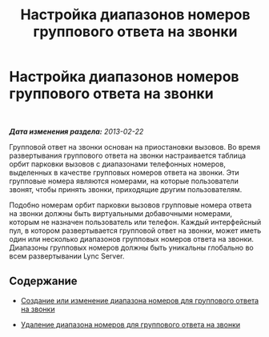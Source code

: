﻿---
title: Настройка диапазонов номеров группового ответа на звонки
TOCTitle: Настройка диапазонов номеров группового ответа на звонки
ms:assetid: f15f75f6-f965-4558-b612-f40cecdd5d8c
ms:mtpsurl: https://technet.microsoft.com/ru-ru/library/JJ945657(v=OCS.15)
ms:contentKeyID: 52058497
ms.date: 05/19/2016
mtps_version: v=OCS.15
ms.translationtype: HT
---

# Настройка диапазонов номеров группового ответа на звонки

 

_**Дата изменения раздела:** 2013-02-22_

Групповой ответ на звонки основан на приостановки вызовов. Во время развертывания группового ответа на звонки настраивается таблица орбит парковки вызовов с диапазонами телефонных номеров, выделенных в качестве групповых номеров ответа на звонки. Эти групповые номера являются номерами, на которые пользователи звонят, чтобы принять звонки, приходящие другим пользователям.

Подобно номерам орбит парковки вызовов групповые номера ответа на звонки должны быть виртуальными добавочными номерами, которым не назначен пользователь или телефон. Каждый интерфейсный пул, в котором развертывается групповой ответ на звонки, может иметь один или несколько диапазонов групповых номеров ответа на звонки. Диапазоны групповых номеров должны быть уникальны глобально во всем развертывании Lync Server.

## Содержание

  - [Создание или изменение диапазона номеров для группового ответа на звонки](lync-server-2013-create-or-modify-a-group-call-pickup-number-range.md)

  - [Удаление диапазона номеров для группового ответа на звонки](lync-server-2013-delete-a-group-call-pickup-number-range.md)

